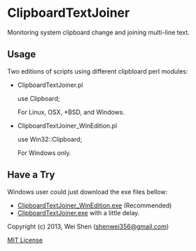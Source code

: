 ClipboardTextJoiner
===================

Monitoring system clipboard change and joining multi-line text.

Usage
-----------

Two editions of scripts using different clipbloard perl modules:

- ClipboardTextJoiner.pl

  use Clipboard;

  For Linux, OSX, *BSD, and Windows.
  

- ClipboardTextJoiner_WinEdition.pl

  use Win32::Clipboard;

  For Windows only.

Have a Try
----------

Windows user could just download the exe files bellow:

- [ClipboardTextJoiner_WinEdition.exe](https://github.com/shenwei356/ClipboardTextJoiner/blob/master/ClipboardTextJoiner_WinEdition.exe) (Recommended)
- [ClipboardTextJoiner.exe](https://github.com/shenwei356/ClipboardTextJoiner/blob/master/ClipboardTextJoiner.exe) with a little delay.


Copyright (c) 2013, Wei Shen (shenwei356@gmail.com)

[MIT License](https://github.com/shenwei356/ClipboardTextJoiner/blob/master/LICENSE)